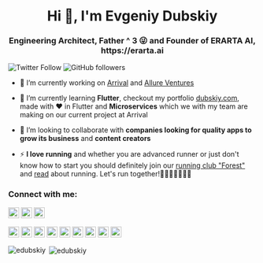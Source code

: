 <h1 align="center">Hi 👋, I'm Evgeniy Dubskiy</h1>
<h3 align="center">Engineering Architect, Father ^ 3 😜 and Founder of ERARTA AI, https://erarta.ai</h3>

![Twitter Follow](https://img.shields.io/twitter/follow/edubskiy?label=edubskiy&logo=twitter&style=for-the-badge)
![GitHub followers](https://img.shields.io/github/followers/edubskiy?logo=GitHub&style=for-the-badge)

- 🔭 I’m currently working on [Arrival](https://arrival.com/) and [Allure Ventures](https://allure.ventures)

- 🌱 I’m currently learning **Flutter**, checkout my portfolio [dubskiy.com](http://dubskiy.com), made with ❤️  in Flutter and **Microservices** which we with my team are making on our current project at Arrival

- 👯 I’m looking to collaborate with **companies looking for quality apps to grow its business** and **content creators**

- ⚡ **I love running** and whether you are advanced runner or just don't know how to start you should definitely join our [running club "Forest"](https://www.strava.com/clubs/705415) and [read](https://forest-club.github.io/) about running. Let's run together!🏃🏃🏿🏃‍♂️🏃🏾


### Connect with me:

<a href="https://twitter.com/edubskiy" target="blank"><img src="https://cdn.jsdelivr.net/npm/simple-icons@3.0.1/icons/twitter.svg" alt="edubskiy" height="22" width="22" /></a>
<a href="https://linkedin.com/in/edubskiy" target="blank"><img src="https://cdn.jsdelivr.net/npm/simple-icons@3.0.1/icons/linkedin.svg" alt="edubskiy" height="22" width="22" /></a>
<a href="https://instagram.com/codelovely.app" target="blank"><img src="https://cdn.jsdelivr.net/npm/simple-icons@3.0.1/icons/instagram.svg" alt="allure.ventures" height="22" width="22" /></a>


<p align="left">
  <img src="https://www.vectorlogo.zone/logos/reactjs/reactjs-icon.svg" alt="dart" width="22" height="22"/>
  <img src="https://www.vectorlogo.zone/logos/dartlang/dartlang-icon.svg" alt="dart" width="22" height="22"/>
  <img src="https://www.vectorlogo.zone/logos/typescriptlang/typescriptlang-icon.svg" alt="figma" width="22" height="22"/>
  <img src="https://www.vectorlogo.zone/logos/flutterio/flutterio-icon.svg" alt="flutter" width="22" height="22"/>
  <img src="https://www.vectorlogo.zone/logos/git-scm/git-scm-icon.svg" alt="git" width="22" height="22"/>
  <img src="https://www.vectorlogo.zone/logos/postgresql/postgresql-icon.svg" alt="git" width="22" height="22"/>
  <img src="https://www.vectorlogo.zone/logos/linux/linux-icon.svg" alt="linux" width="22" height="22"/>
  <img src="https://www.vectorlogo.zone/logos/python/python-icon.svg" alt="linux" width="22" height="22"/>  
  <img src="https://www.vectorlogo.zone/logos/figma/figma-icon.svg" alt="figma" width="22" height="22"/>
</p>

<p><img align="left" src="https://github-readme-stats.vercel.app/api/top-langs/?username=edubskiy&layout=compact&hide=html" alt="edubskiy" /></p>

<p>&nbsp;<img align="center" src="https://github-readme-stats.vercel.app/api?username=edubskiy&show_icons=true" alt="edubskiy" /></p>

<!--
**edubskiy/edubskiy** is a ✨ _special_ ✨ repository because its `README.md` (this file) appears on your GitHub profile.

Here are some ideas to get you started:

- 🔭 I’m currently working on ...
- 🌱 I’m currently learning ...
- 👯 I’m looking to collaborate on ...
- 🤔 I’m looking for help with ...
- 💬 Ask me about ...
- 📫 How to reach me: ...
- 😄 Pronouns: ...
- ⚡ Fun fact: ...
-->
